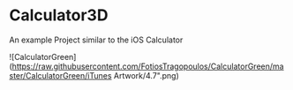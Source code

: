 # Calculator3D
An example Project similar to the iOS Calculator

![CalculatorGreen](https://raw.githubusercontent.com/FotiosTragopoulos/CalculatorGreen/master/CalculatorGreen/iTunes Artwork/4.7".png)

